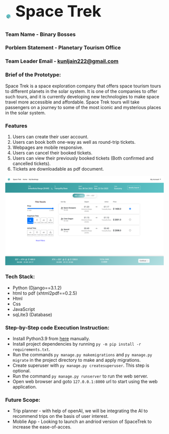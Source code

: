 <h1 style="font-size: 50px"> <img style="width: 4%;margin-bottom:-10px;" src="https://github.com/Decoder2003/Space-Trek/blob/main/staticfiles/img/icon.png">  Space Trek </h1>

### Team Name - Binary Bosses
### Porblem Statement - Planetary Tourism Office
### Team Leader Email - kunljain222@gmail.com

### Brief of the Prototype:
<p> Space Trek is a space exploration company that offers space tourism tours to different planets in the solar system. It is one of the companies to offer such tours, and it is currently developing new technologies to make space travel more accessible and affordable. Space Trek tours will take passengers on a journey to some of the most iconic and mysterious places in the solar system.
</p>

### Features
1. Users can create their user account.
2. Users can book both one-way as well as round-trip tickets.
3. Webpages are mobile responsive.
4. Users can cancel their booked tickets.
5. Users can view their previously booked tickets (Both confirmed and cancelled tickets).
6. Tickets are downloadable as pdf document.

<img alt="website" src="https://github.com/Decoder2003/Space-Trek/blob/main/staticfiles/img/web.png">

### Tech Stack:
- Python (Django==3.1.2)
- html to pdf (xhtml2pdf==0.2.5)
- Html
- Css
- JavaScript
- sqLite3 (Database)
 
### Step-by-Step code Execution Instruction: 
- Install Python3.9 from [here](https://www.python.org/downloads/) manually.
- Install project dependencies by running `py -m pip install -r requirements.txt`.
- Run the commands `py manage.py makemigrations` and `py manage.py migrate` in the project directory to make and apply migrations.
- Create superuser with `py manage.py createsuperuser`. This step is optional.
- Run the command `py manage.py runserver` to run the web server.
- Open web browser and goto `127.0.0.1:8000` url to start using the web application.

### Future Scope:
- Trip planner - with help of openAI, we will be integrating the AI to recommend trips on the basis of user interest.
- Moblie App - Looking to launch an andriod version of SpaceTrek to increase the ease-of-acces.
